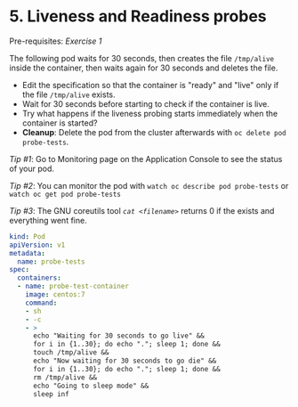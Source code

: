 # 5. Liveness and Readiness probes

Pre-requisites: *Exercise 1*

The following pod waits for 30 seconds, then creates the file `/tmp/alive`
inside the container, then waits again for 30 seconds and deletes the file.

* Edit the specification so that the container is "ready" and "live" only if
  the file `/tmp/alive` exists.
* Wait for 30 seconds before starting to check if the container is live. 
* Try what happens if the liveness probing starts immediately when the container is started?
* **Cleanup**: Delete the pod from the cluster afterwards with `oc delete pod probe-tests`.

*Tip #1*: Go to Monitoring page on the Application Console to see the status of
your pod.

*Tip #2*: You can monitor the pod with `watch oc describe pod probe-tests` or
`watch oc get pod probe-tests`

*Tip #3*: The GNU coreutils tool *`cat <filename>`* returns 0 if the
<filename> exists and everything went fine.

```yaml
kind: Pod
apiVersion: v1
metadata:
  name: probe-tests
spec:
  containers:
  - name: probe-test-container
    image: centos:7
    command:
    - sh
    - -c
    - >
      echo "Waiting for 30 seconds to go live" && 
      for i in {1..30}; do echo "."; sleep 1; done && 
      touch /tmp/alive && 
      echo "Now waiting for 30 seconds to go die" && 
      for i in {1..30}; do echo "."; sleep 1; done && 
      rm /tmp/alive && 
      echo "Going to sleep mode" && 
      sleep inf
```

